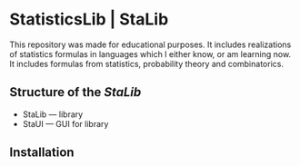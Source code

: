 # StatisticsLib | StaLib
This repository was made for educational purposes. It includes realizations of statistics formulas in languages which I either know, or am learning now.
It includes formulas from statistics, probability theory and combinatorics.

## Structure of the _StaLib_
- StaLib — library
- StaUI — GUI for library

## Installation

